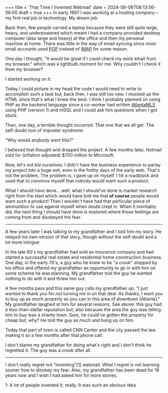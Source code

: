 +++
title = 'That Time I Invented Webmail'
date = 2024-08-06T08:13:56-06:00
draft = true
+++
In early 1997 I was working at a hosting company--my first real job in technology.  My dream job.

Back then, few people carried a laptop because they were still quite large, heavy, and underpowered which meant I had a company-provided desktop computer (also large and heavy) at the office and then my personal machine at home. There was little in the way of email syncing since most email accounts used [POP](https://en.wikipedia.org/wiki/Post_Office_Protocol) instead of [IMAP](https://en.wikipedia.org/wiki/Internet_Message_Access_Protocol) for some reason.

One day I thought, "It would be great if I could check my work email from my browser." which was a lightbulb moment for me.  Why _couldn't_ I check it from my browser?

I started working on it.

Today I could picture in my head the code I would need to write to accomplish such a task but, back then, I was still too new.  I mocked up the HTML since that's what I knew the best.  I think I probably planned on using PHP as the backend language since a co-worker had written [AtlantaMLS](https://web.archive.org/web/19961221141253/http://atlantamls.com/) using PHP (version 1) and mSQL and I could ask him questions when I got stuck.

Then, one day, a terrible thought occurred.  That one that we all get.  The self-doubt root of imposter syndrome.

"Why would anybody want this?"

I believed that thought and dropped the project.  A few months later, Hotmail sold for (inflation adjusted) $700 million to Microsoft.

Now, let's not kid ourselves.  I didn't have the business experience to parlay my project into a huge exit, even in the frothy days of the early web.  That's not the problem.  The problem is, I gave up on myself.  I hit a roadblock and used that to convince myself that nobody would want such a product.

What I should have done... well, what I should've done is market research right from the start which would have told me that **of course** people would want such a product! Then I wouldn't have had that particular piece of ammunition to use against myself when doubt crept in. When it inevitably did, the next thing I should have done is explored where those feelings are coming from and disobeyed the fear.

---

A few years later I was talking to my grandfather and I told him my story.  He relayed his own version of that story, though without the self-doubt and a lot more intrigue:

In the late 60's my grandfather had sold an insurance company and had started a successful real estate and residential home construction business.  One day, in the early 70's, a guy who he knew to be "a crook" stopped by his office and offered my grandfather an opportunity to go in with him on some scheme he was planning.  My grandfather told the guy he wanted nothing to do with it and threw him out.

A few months pass and this same guy calls my grandfather up. "I just wanted to thank you for not turning me in on that deal.  As thanks, I want you to buy up as much property as you can in this area of downtown [Atlanta]."  My grandfather laughed at him for several reasons.  See above: this guy had a less-than-stellar reputation but, also because the area the guy was telling him to buy was a shanty town.  Sure, he could've gotten the property for cheap but, why? He told the guy as much and hung up on him.

Today that part of town is called CNN Center and the city passed the law making it so a few months after that phone call.

I don't blame my grandfather for doing what's right and I don't think he regretted it.  The guy was a crook after all.

--- 

I don't really regret not "inventing"[1] webmail. What I regret is not learning sooner how to disobey my fear. Also, my grandfather has been dead for 18 years now and I wish I had asked him for more stories.


1: A lot of people invented it, really.  It was such an obvious idea.